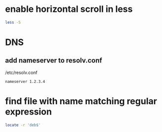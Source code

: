 # enable horizontal scroll in less
```bash
less -S
```

# DNS
## add nameserver to resolv.conf
/etc/resolv.conf
```
nameserver 1.2.3.4
```

# find file with name matching regular expression
```bash
locate -r 'deb$'
```
